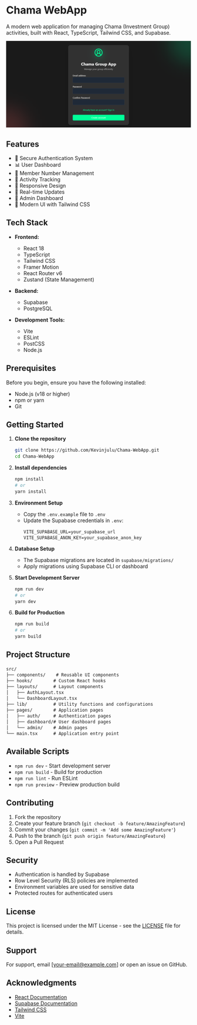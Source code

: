 # Chama WebApp

A modern web application for managing Chama (Investment Group) activities, built with React, TypeScript, Tailwind CSS, and Supabase.

<div align="center">
  <img src="assets/screenshots/register-page.png" alt="Chama WebApp Register Page" width="600"/>
</div>

## Features

- 🔐 Secure Authentication System
- 📊 User Dashboard
- 👥 Member Number Management
- 🎯 Activity Tracking
- 📱 Responsive Design
- 🔄 Real-time Updates
- 👑 Admin Dashboard
- 🎨 Modern UI with Tailwind CSS

## Tech Stack

- **Frontend:**

  - React 18
  - TypeScript
  - Tailwind CSS
  - Framer Motion
  - React Router v6
  - Zustand (State Management)

- **Backend:**

  - Supabase
  - PostgreSQL

- **Development Tools:**
  - Vite
  - ESLint
  - PostCSS
  - Node.js

## Prerequisites

Before you begin, ensure you have the following installed:

- Node.js (v18 or higher)
- npm or yarn
- Git

## Getting Started

1. **Clone the repository**

   ```bash
   git clone https://github.com/Kevinjulu/Chama-WebApp.git
   cd Chama-WebApp
   ```

2. **Install dependencies**

   ```bash
   npm install
   # or
   yarn install
   ```

3. **Environment Setup**

   - Copy the `.env.example` file to `.env`
   - Update the Supabase credentials in `.env`:
     ```env
     VITE_SUPABASE_URL=your_supabase_url
     VITE_SUPABASE_ANON_KEY=your_supabase_anon_key
     ```

4. **Database Setup**

   - The Supabase migrations are located in `supabase/migrations/`
   - Apply migrations using Supabase CLI or dashboard

5. **Start Development Server**

   ```bash
   npm run dev
   # or
   yarn dev
   ```

6. **Build for Production**
   ```bash
   npm run build
   # or
   yarn build
   ```

## Project Structure

```
src/
├── components/    # Reusable UI components
├── hooks/        # Custom React hooks
├── layouts/      # Layout components
│   ├── AuthLayout.tsx
│   └── DashboardLayout.tsx
├── lib/          # Utility functions and configurations
├── pages/        # Application pages
│   ├── auth/     # Authentication pages
│   ├── dashboard/# User dashboard pages
│   └── admin/    # Admin pages
└── main.tsx      # Application entry point
```

## Available Scripts

- `npm run dev` - Start development server
- `npm run build` - Build for production
- `npm run lint` - Run ESLint
- `npm run preview` - Preview production build

## Contributing

1. Fork the repository
2. Create your feature branch (`git checkout -b feature/AmazingFeature`)
3. Commit your changes (`git commit -m 'Add some AmazingFeature'`)
4. Push to the branch (`git push origin feature/AmazingFeature`)
5. Open a Pull Request

## Security

- Authentication is handled by Supabase
- Row Level Security (RLS) policies are implemented
- Environment variables are used for sensitive data
- Protected routes for authenticated users

## License

This project is licensed under the MIT License - see the [LICENSE](LICENSE) file for details.

## Support

For support, email [your-email@example.com] or open an issue on GitHub.

## Acknowledgments

- [React Documentation](https://react.dev)
- [Supabase Documentation](https://supabase.com/docs)
- [Tailwind CSS](https://tailwindcss.com)
- [Vite](https://vitejs.dev)

